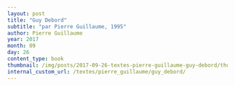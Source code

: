 ```yaml
---
layout: post
title: "Guy Debord"
subtitle: "par Pierre Guillaume, 1995"
author: Pierre Guillaume
year: 2017
month: 09
day: 26
content_type: book
thumbnail: /img/posts/2017-09-26-textes-pierre-guillaume-guy-debord/thumbnail.jpg
internal_custom_url: /textes/pierre_guillaume/guy_debord/
---
```

